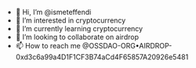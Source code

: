 - 👋 Hi, I’m @ismeteffendi
- 👀 I’m interested in cryptocurrency
- 🌱 I’m currently learning cryptocurrency
- 💞️ I’m looking to collaborate on airdrop
- 📫 How to reach me @OSSDAO-ORG•AIRDROP-0xd3c6a99a4D1F1CF3B74aCd4F65857A20926e5481

<!---
ismeteffendi/ismeteffendi is a ✨ special ✨ repository because its `README.md` (this file) appears on your GitHub profile.
You can click the Preview link to take a look at your changes.
--->
